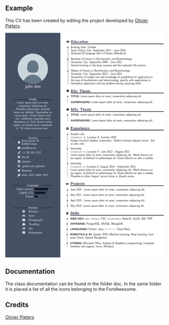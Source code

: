 
## Example
This CV has been created by editing the project developed by [Olivier Pieters](https://olivierpieters.be/projects/limecv).

![CV example](https://github.com/95gas/Modern-limecv-based-CV/blob/main/images/CV_001.png)


## Documentation

The class documentation can be found in the folder doc. In the same folder it is placed a list of all the icons belonging to the FontAwesome.


## Credits
[Olivier Pieters](https://github.com/opieters/limecv) 

[blog]: https://olivierpieters.be/blog/archive/tag/limecv

